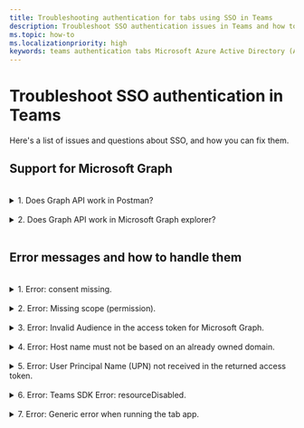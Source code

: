 ```yaml
---
title: Troubleshooting authentication for tabs using SSO in Teams
description: Troubleshoot SSO authentication issues in Teams and how to use it in tab app
ms.topic: how-to
ms.localizationpriority: high
keywords: teams authentication tabs Microsoft Azure Active Directory (Azure AD) SSO errors questions
---
```

# Troubleshoot SSO authentication in Teams

Here's a list of issues and questions about SSO, and how you can fix them.
<br>

## Support for Microsoft Graph

<br>
<details>
<summary>1. Does Graph API work in Postman?</summary>
<br>
You can use the Microsoft Graph Postman collection with Microsoft Graph APIs.

For more information, see [Use Postman with the Microsoft Graph API](/graph/use-postman).
</details>
<br>
<details>
<summary>2. Does Graph API work in Microsoft Graph explorer?</summary>
<br>
Yes, Graph API works in Microsoft Graph explorer.

For more information, see [Graph explorer](https://developer.microsoft.com/graph/graph-explorer).

</details>
<br>

## Error messages and how to handle them

<br>
<details>
<summary>1. Error: consent missing.</summary>
<br>
When Azure AD receives a request for accessing a Microsoft Graph resource, it checks if the user (or tenant administrator) have given consent for this resource. If there's no record of consent from the user or administrator, Azure AD sends an error message to your web service.

Your code must tell the client (for example, in the body of a 403 Forbidden response) how to handle the error:

- If the tab app needs Microsoft Graph scopes for which only an administrator can give consent, your code should generate an error.
- If the only scopes that are needed can be consented to by the user, then your code should fall back to an alternate system of user authentication.

</details>
<br>
<details>
<summary>2. Error: Missing scope (permission).</summary>
<br>
This error is seen only during development.

To handle this error, your server-side code should send a 403 Forbidden response to the client. It should log the error to the console or record it in a log.
</details>
<br>
<details>
<summary>3. Error: Invalid Audience in the access token for Microsoft Graph.</summary>
<br>
The server-side code should send a 403 Forbidden response to the client to show a message to the user. It is recommended that it should also log the error to the console, or record it in a log.
</details>
<br>
<details>
<summary>4. Error: Host name must not be based on an already owned domain.</summary>
<br>
You can get this error in one of the two scenarios:

1. The custom domain is not added to Azure AD. To add custom domain to Azure AD and register it, follow the [add a custom domain name to Azure AD](/azure/active-directory/fundamentals/add-custom-domain) procedure, and then follow the steps to [Configure scope for access token](tab-sso-register-aad.md#configure-scope-for-access-token) again.
1. You are not signed in with Administrator credentials in the Microsoft 365 tenancy. Sign-in to Microsoft 365 as an administrator.

</details>
<br>
<details>
<summary>5. Error: User Principal Name (UPN) not received in the returned access token.</summary>
<br>
You can add UPN as an optional claim in Azure AD.

For more information, see [Provide optional claims to your app](/azure/active-directory/develop/active-directory-optional-claims) and [access tokens](/azure/active-directory/develop/access-tokens).
</details>
<br>
<details>
<summary>6. Error: Teams SDK Error: resourceDisabled.</summary>
<br>
To avoid this error, ensure that application ID URI is configured properly in Azure AD app registration and in your Teams Client.

For more information on application ID URI, see [To expose an API](tab-sso-register-aad.md#to-expose-an-api).

</details>
<br>

<details>
<summary>7. Error: Generic error when running the tab app.</summary>
<br>
A generic error may show up when one or more of app configurations made in Azure AD are incorrect. To resolve this error, check if the app details configured in your code and Teams manifest matches the values in Azure AD.

The following image shows an example of the app details configured in Azure AD.

:::image type="content" source="../../../assets/images/authentication/teams-sso-tabs/azure-app-details.png" alt-text="App configuration values in Azure AD":::

Check that the following values match between Azure AD, client-side code, and Teams app manifest:

- **App ID**: The app ID you generated in Azure AD should be the same in the code and in Teams manifest file. Check the app ID in Teams manifest matches the **Application (client) ID** in Azure AD.

- **App secret**: The app secret configured in the backend of your app should match the **Client credentials** in Azure AD.
    You should also check if the client secret is expired.

- **Application ID URI**: The app ID URI in the code and in Teams app manifest file should match the **Application ID URI** in Azure AD.

- **App permissions**: Check if the permissions you defined in the scope are as per your app requirement. If so, check if they were granted to the user in the access token.

- **Admin consent**: If any scope requires admin consent, check if the consent was granted for the particular scope to the user.

In addition, inspect the access token that was sent to the tab app to verify if the following values are correct:

- **Audience (aud)**: Check if the app ID in the token is correct as given in Azure AD.
- **Tenant Id(tid)**: Check if the tenant mentioned in the token is correct.
- **User identity (preferred_username)**: Check if the user identity matches the username in the request for access token for the scope that the current user wants to access.
- **Scopes (scp)**: Check if the scope for which the access token is requested is correct, and as defined in Azure AD.
- **Azure AD version 1.0 or 2.0 (ver)**: Check if Azure AD version is correct.

You can use [JWT](https://jwt.ms) for inspecting the token.

</details>
